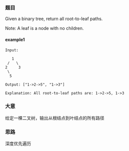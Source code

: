 ### 题目
Given a binary tree, return all root-to-leaf paths.

Note: A leaf is a node with no children.

#### example1
```
Input:

   1
 /   \
2     3
 \
  5

Output: ["1->2->5", "1->3"]

Explanation: All root-to-leaf paths are: 1->2->5, 1->3
```

### 大意
给定一棵二叉树，输出从根结点到叶结点的所有路径

### 思路
深度优先遍历

